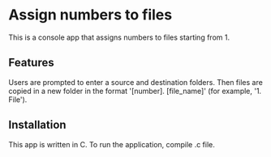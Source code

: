 # Assign numbers to files

This is a console app that assigns numbers to files starting from 1.

## Features

Users are prompted to enter a source and destination folders. Then files are copied in a new folder in the format '[number]. [file_name]' (for example, '1. File').

## Installation

This app is written in C. To run the application, compile .c file.
